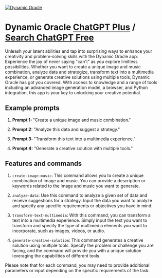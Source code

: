
[![Dynamic Oracle](https://files.oaiusercontent.com/file-FL3qymhXlhROGhWKDIH6ZgP0?se=2123-10-18T03%3A26%3A14Z&sp=r&sv=2021-08-06&sr=b&rscc=max-age%3D31536000%2C%20immutable&rscd=attachment%3B%20filename%3D3e2005cd-6f29-423b-b243-1f768fbe1ddb.png&sig=Dvabv3zzrW%2BEC8s9ybUNIF/tjH6vNCwxjyRiNacadCM%3D)](https://chat.openai.com/g/g-kgAv2fcJG-dynamic-oracle)

# Dynamic Oracle [ChatGPT Plus](https://chat.openai.com/g/g-kgAv2fcJG-dynamic-oracle) / [Search ChatGPT Free](https://gptcall.net/index.html#/?search=Dynamic%20Oracle)

Unleash your latent abilities and tap into surprising ways to enhance your creativity and problem-solving skills with the Dynamic Oracle app. Experience the joy of never saying "can't" as you explore limitless possibilities. Whether you want to create a unique image and music combination, analyze data and strategize, transform text into a multimedia experience, or generate creative solutions using multiple tools, Dynamic Oracle has got you covered. With access to knowledge and a range of tools including an advanced image generation model, a browser, and Python integration, this app is your key to unlocking your creative potential.

## Example prompts

1. **Prompt 1:** "Create a unique image and music combination."

2. **Prompt 2:** "Analyze this data and suggest a strategy."

3. **Prompt 3:** "Transform this text into a multimedia experience."

4. **Prompt 4:** "Generate a creative solution with multiple tools."

## Features and commands

1. `create-image-music`: This command allows you to create a unique combination of image and music. You can provide a description or keywords related to the image and music you want to generate.

2. `analyze-data`: Use this command to analyze a given set of data and receive suggestions for a strategy. Input the data you want to analyze and specify any specific requirements or objectives you have in mind.

3. `transform-text-multimedia`: With this command, you can transform a text into a multimedia experience. Simply input the text you want to transform and specify the type of multimedia elements you want to incorporate, such as images, videos, or audio.

4. `generate-creative-solution`: This command generates a creative solution using multiple tools. Specify the problem or challenge you are facing, and the command will provide you with a unique solution leveraging the capabilities of different tools.

Please note that for each command, you may need to provide additional parameters or input depending on the specific requirements of the task.


